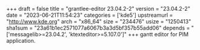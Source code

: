 +++
draft = false
title = "grantlee-editor 23.04.2-2"
version = "23.04.2-2"
date = "2023-06-21T11:54:23"
categories = ['kde5']
upstreamurl = "http://www.kde.org"
arch = "x86_64"
size = "234476"
usize = "1250413"
sha1sum = "23a61b1ec2571077a6067b3a3d5bf357b55add06"
depends = "['messagelib>=23.04.2', 'ktexteditor>=5.107.0']"
+++
gantt editor for PIM application.